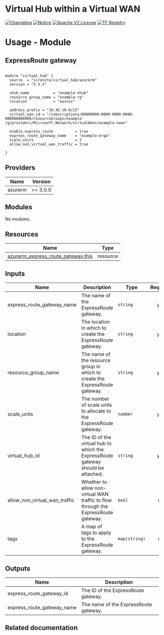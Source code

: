 <!-- BEGIN_TF_DOCS -->
 # Virtual Hub within a Virtual WAN
[![Changelog](https://img.shields.io/badge/changelog-release-green.svg)](https://github.com/sironite/terraform-azurerm-virtual_hub/releases/latest) [![Notice](https://img.shields.io/badge/notice-copyright-yellow.svg)](NOTICE) [![Apache V2 License](https://img.shields.io/badge/license-Apache%20V2-orange.svg)](LICENSE) [![TF Registry](https://img.shields.io/badge/terraform-registry-blue.svg)](https://registry.terraform.io/providers/hashicorp/azurerm/latest/docs/resources/express_route_gateway)

# Usage - Module

## ExpressRoute gateway

```hcl

module "virtual_hub" {
  source  = "sironite/virtual_hub/azurerm"
  version = "X.X.X"

  vhub_name           = "example-vhub"
  resource_group_name = "example-rg"
  location            = "eastus"

  address_prefix = "10.45.10.0/23"
  virtual_wan_id = "/subscriptions/00000000-0000-0000-0000-000000000000/resourceGroups/example-rg/providers/Microsoft.Network/virtualWans/example-vwan"

  enable_express_route          = true
  express_route_gateway_name    = "example-ergw"
  scale_units                   = 2
  allow_non_virtual_wan_traffic = true

}
```
## Providers

| Name | Version |
|------|---------|
| azurerm | >= 3.0.0 |

## Modules

No modules.

## Resources

| Name | Type |
|------|------|
| [azurerm_express_route_gateway.this](https://registry.terraform.io/providers/hashicorp/azurerm/latest/docs/resources/express_route_gateway) | resource |

## Inputs

| Name | Description | Type | Required |
|------|-------------|------|:--------:|
| express\_route\_gateway\_name | The name of the ExpressRoute gateway. | `string` | yes |
| location | The location in which to create the ExpressRoute gateway. | `string` | yes |
| resource\_group\_name | The name of the resource group in which to create the ExpressRoute gateway. | `string` | yes |
| scale\_units | The number of scale units to allocate to the ExpressRoute gateway. | `number` | yes |
| virtual\_hub\_id | The ID of the virtual hub to which the ExpressRoute gateway should be attached. | `string` | yes |
| allow\_non\_virtual\_wan\_traffic | Whether to allow non-virtual WAN traffic to flow through the ExpressRoute gateway. | `bool` | no |
| tags | A map of tags to apply to the ExpressRoute gateway. | `map(string)` | no |

## Outputs

| Name | Description |
|------|-------------|
| express\_route\_gateway\_id | The ID of the ExpressRoute gateway. |
| express\_route\_gateway\_name | The name of the ExpressRoute gateway. |

## Related documentation
<!-- END_TF_DOCS -->
